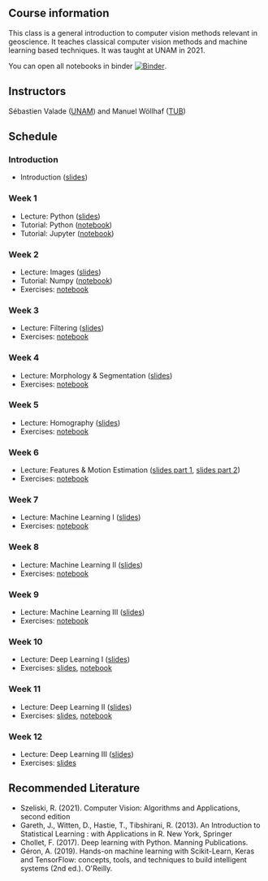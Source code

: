 ## Course information
This class is a general introduction to computer vision methods relevant in geoscience. It teaches classical computer vision methods and machine learning based techniques. It was taught at UNAM in 2021.

You can open all notebooks in binder [![Binder](https://mybinder.org/badge_logo.svg)](https://mybinder.org/v2/gh/svalade/cv4gs/HEAD).

## Instructors
Sébastien Valade ([UNAM](https://svalade.github.io/)) and Manuel Wöllhaf ([TUB](https://www.tu.berlin/cv/ueber-uns/manuel-woellhaf))

## Schedule

### Introduction 
* Introduction ([slides](https://raw.githubusercontent.com/svalade/cv4gs/master/lecture/pdfs_2021/CV4GS_00_introduction.pdf))
  
### Week 1
* Lecture: Python ([slides](https://raw.githubusercontent.com/svalade/cv4gs/master/lecture/pdfs_2021/CV4GS_01_lecture.pdf))
* Tutorial: Python ([notebook](https://github.com/svalade/cv4gs/blob/master/exercise/01/CV4GS_01_python-tutorial.ipynb))
* Tutorial: Jupyter ([notebook](https://github.com/svalade/cv4gs/blob/master/exercise/01/CV4GS_01_jupyter-tutorial.ipynb))

### Week 2
* Lecture: Images ([slides](https://raw.githubusercontent.com/svalade/cv4gs/master/lecture/pdfs_2021/CV4GS_02_lecture.pdf))
* Tutorial: Numpy ([notebook](https://github.com/svalade/cv4gs/blob/master/exercise/02/CV4GS_02_numpy-tutorial.ipynb))
* Exercises: [notebook](https://github.com/svalade/cv4gs/blob/master/exercise/02/CV4GS_02_exercises.ipynb)

### Week 3
* Lecture: Filtering ([slides](https://raw.githubusercontent.com/svalade/cv4gs/master/lecture/pdfs_2021/CV4GS_03_lecture.pdf))
* Exercises: [notebook](https://github.com/svalade/cv4gs/blob/master/exercise/03/exercises.ipynb)

### Week 4
* Lecture: Morphology & Segmentation ([slides](https://raw.githubusercontent.com/svalade/cv4gs/master/lecture/pdfs_2021/CV4GS_04_lecture.pdf))
* Exercises: [notebook](https://github.com/svalade/cv4gs/blob/master/exercise/04/exercises.ipynb)

### Week 5
* Lecture: Homography ([slides](https://raw.githubusercontent.com/svalade/cv4gs/master/lecture/pdfs_2021/CV4GS_05_lecture.pdf))
* Exercises: [notebook](https://github.com/svalade/cv4gs/blob/master/exercise/05/exercises.ipynb)

### Week 6
* Lecture: Features & Motion Estimation ([slides part 1](https://raw.githubusercontent.com/svalade/cv4gs/master/lecture/pdfs_2021/CV4GS_06_lecture_features.pdf), [slides part 2](https://raw.githubusercontent.com/svalade/cv4gs/master/lecture/pdfs_2021/CV4GS_06_lecture_motion.pdf))
* Exercises: [notebook](https://github.com/svalade/cv4gs/blob/master/exercise/06/exercises.ipynb)

### Week 7
* Lecture: Machine Learning I ([slides](https://raw.githubusercontent.com/svalade/cv4gs/master/lecture/pdfs_2021/CV4GS_07_lecture.pdf))
* Exercises: [notebook](https://github.com/svalade/cv4gs/blob/master/exercise/07/exercises.ipynb)

### Week 8
* Lecture: Machine Learning II ([slides](https://raw.githubusercontent.com/svalade/cv4gs/master/lecture/pdfs_2021/CV4GS_08_lecture.pdf))
* Exercises: [notebook](https://github.com/svalade/cv4gs/blob/master/exercise/08/exercises.ipynb)

### Week 9
* Lecture: Machine Learning III ([slides](https://raw.githubusercontent.com/svalade/cv4gs/master/lecture/pdfs_2021/CV4GS_09_lecture.pdf))
* Exercises: [notebook](https://github.com/svalade/cv4gs/blob/master/exercise/09/exercises.ipynb)

### Week 10
* Lecture: Deep Learning I ([slides](https://raw.githubusercontent.com/svalade/cv4gs/master/lecture/pdfs_2021/CV4GS_10_lecture.pdf))
* Exercises: [slides](https://raw.githubusercontent.com/svalade/cv4gs/master/exercise/10/CV4GS_10_exercises-slides.pdf), [notebook](https://github.com/svalade/cv4gs/blob/master/exercise/10/exercises.ipynb)

### Week 11
* Lecture: Deep Learning II ([slides](https://raw.githubusercontent.com/svalade/cv4gs/master/lecture/pdfs_2021/CV4GS_11_lecture.pdf))
* Exercises: [slides](https://raw.githubusercontent.com/svalade/cv4gs/master/exercise/11/CV4GS_11_exercises-slides.pdf), [notebook](https://github.com/svalade/cv4gs/blob/master/exercise/11/exercises.ipynb)

### Week 12
* Lecture: Deep Learning III ([slides](https://raw.githubusercontent.com/svalade/cv4gs/master/lecture/pdfs_2021/CV4GS_12_lecture.pdf))
* Exercises: [slides](https://raw.githubusercontent.com/svalade/cv4gs/master/exercise/12/CV4GS_12_exercises-slides.pdf)

## Recommended Literature
* Szeliski, R. (2021). Computer Vision: Algorithms and Applications, second edition
* Gareth, J., Witten, D., Hastie, T., Tibshirani, R. (2013). An Introduction to Statistical Learning : with Applications in R. New York, Springer
* Chollet, F. (2017). Deep learning with Python. Manning Publications.
* Géron, A. (2019). Hands-on machine learning with Scikit-Learn, Keras and TensorFlow: concepts, tools, and techniques to build intelligent systems (2nd ed.). O'Reilly.
